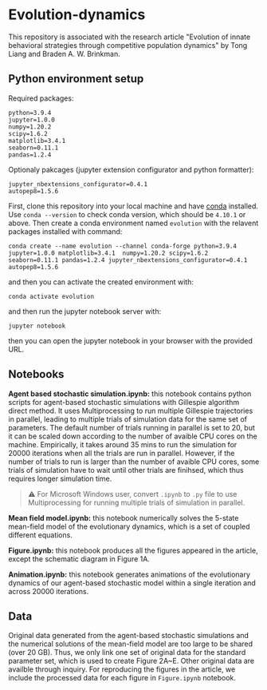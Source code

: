 # Evolution-dynamics
This repository is associated with the research article "Evolution of innate behavioral strategies through competitive population dynamics" by Tong Liang and Braden A. W. Brinkman.

## Python environment setup
Required packages:
```
python=3.9.4
jupyter=1.0.0
numpy=1.20.2
scipy=1.6.2
matplotlib=3.4.1
seaborn=0.11.1
pandas=1.2.4
```
Optionaly pakcages (jupyter extension configurator and python formatter):
```
jupyter_nbextensions_configurator=0.4.1
autopep8=1.5.6
```
First, clone this repository into your local machine and have [conda](https://docs.conda.io/en/latest/miniconda.html) installed.
Use `conda --version` to check conda version, which should be `4.10.1` or above.
Then create a conda environment named `evolution` with the relavent packages installed with command:
```
conda create --name evolution --channel conda-forge python=3.9.4 jupyter=1.0.0 matplotlib=3.4.1  numpy=1.20.2 scipy=1.6.2 seaborn=0.11.1 pandas=1.2.4 jupyter_nbextensions_configurator=0.4.1 autopep8=1.5.6 
```
and then you can activate the created environment with:
```
conda activate evolution
```
and then run the jupyter notebook server with:
```
jupyter notebook
```
then you can open the jupyter notebook in your browser with the provided URL.

## Notebooks
**Agent based stochastic simulation.ipynb:** this notebook contains python scripts for agent-based stochastic simulations with Gillespie algorithm direct method. It uses Multiprocessing to run multiple Gillespie trajectories in parallel, leading to multiple trials of simulation data for the same set of parameters. The default number of trials running in parallel is set to 20, but it can be scaled down according to the number of avaible CPU cores on the machine. Empirically, it takes around 35 mins to run the simulation for 20000 iterations when all the trials are run in parallel. However, if the number of trials to run is larger than the number of avaible CPU cores, some trials of simulation have to wait until other trials are finihsed, which thus requires longer simulation time.
> :warning: For Microsoft Windows user, convert `.ipynb` to `.py` file to use Multiprocessing for running multiple trials of simulation in parallel.

**Mean field model.ipynb:** this notebook numerically solves the 5-state mean-field model of the evolutionary dynamics, which is a set of coupled different equations. 

**Figure.ipynb:** this notebook produces all the figures appeared in the article, except the schematic diagram in Figure 1A.

**Animation.ipynb:** this notebook generates animations of the evolutionary dynamics of our agent-based stochastic model within a single iteration and across 20000 iterations.

## Data
Original data generated from the agent-based stochastic simulations and the numerical solutions of the mean-field model are too large to be shared (over 20 GB). Thus, we only link one set of original data for the standard parameter set, which is used to create Figure 2A~E. Other original data are availble through inquiry. For reproducing the figures in the article, we include the processed data for each figure in `Figure.ipynb` notebook.

